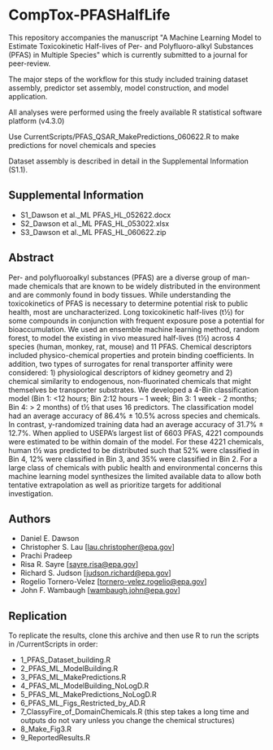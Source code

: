 # CompTox-PFASHalfLife

This repository accompanies the manuscript "A Machine Learning Model to Estimate Toxicokinetic Half-lives of Per- and Polyfluoro-alkyl Substances (PFAS) in Multiple Species" which is currently submitted to a journal for peer-review.

The major steps of the workflow for this study included training dataset assembly, predictor set assembly, model construction, and model application.

All analyses were performed using the freely available R statistical software platform (v4.3.0)

Use CurrentScripts/PFAS_QSAR_MakePredictions_060622.R to make predictions for novel chemicals and species

Dataset assembly is described in detail in the Supplemental Information (S1.1). 

## Supplemental Information

* S1_Dawson et al._ML PFAS_HL_052622.docx
* S2_Dawson et al._ML PFAS_HL_053022.xlsx
* S3_Dawson et al._ML PFAS_HL_060622.zip

## Abstract

Per- and polyfluoroalkyl substances (PFAS) are a diverse group of man-made chemicals that are known to be widely distributed in the environment and are commonly found in body tissues. While understanding the toxicokinetics of PFAS is necessary to determine potential risk to public health, most are uncharacterized. Long toxicokinetic half-lives (t½) for some compounds in conjunction with frequent exposure pose a potential for bioaccumulation. We used an ensemble machine learning method, random forest, to model the existing in vivo measured half-lives (t½) across 4 species (human, monkey, rat, mouse) and 11 PFAS. Chemical descriptors included physico-chemical properties and protein binding coefficients. In addition, two types of surrogates for renal transporter affinity were considered: 1) physiological descriptors of kidney geometry and 2) chemical similarity to endogenous, non-fluorinated chemicals that might themselves be transporter substrates. We developed a 4-Bin classification model (Bin 1: <12 hours; Bin 2:12 hours – 1 week; Bin 3: 1 week - 2 months; Bin 4: > 2 months) of t½ that uses 16 predictors. The classification model had an average accuracy of 86.4% ± 10.5% across species and chemicals.  In contrast, y-randomized training data had an average accuracy of 31.7% ± 12.7%. When applied to USEPA’s largest list of 6603 PFAS, 4221 compounds were estimated to be within domain of the model. For these 4221 chemicals, human t½ was predicted to be distributed such that 52% were classified in Bin 4, 12% were classified in Bin 3, and 35% were classified in Bin 2. For a large class of chemicals with public health and environmental concerns this machine learning model synthesizes the limited available data to allow both tentative extrapolation as well as prioritize targets for additional investigation.

## Authors

* Daniel E. Dawson
* Christopher S. Lau [lau.christopher@epa.gov]
* Prachi Pradeep
* Risa R. Sayre [sayre.risa@epa.gov]
* Richard S. Judson [judson.richard@epa.gov]
* Rogelio Tornero-Velez [tornero-velez.rogelio@epa.gov]
* John F. Wambaugh [wambaugh.john@epa.gov] 

## Replication

To replicate the results, clone this archive and then use R to run the scripts
in /CurrentScripts in order:
* 1_PFAS_Dataset_building.R
* 2_PFAS_ML_ModelBuilding.R
* 3_PFAS_ML_MakePredictions.R
* 4_PFAS_ML_ModelBuilding_NoLogD.R
* 5_PFAS_ML_MakePredictions_NoLogD.R
* 6_PFAS_ML_Figs_Restricted_by_AD.R
* 7_ClassyFire_of_DomainChemicals.R  (this step takes a long time and outputs do not vary unless you change the chemical structures)
* 8_Make_Fig3.R
* 9_ReportedResults.R
